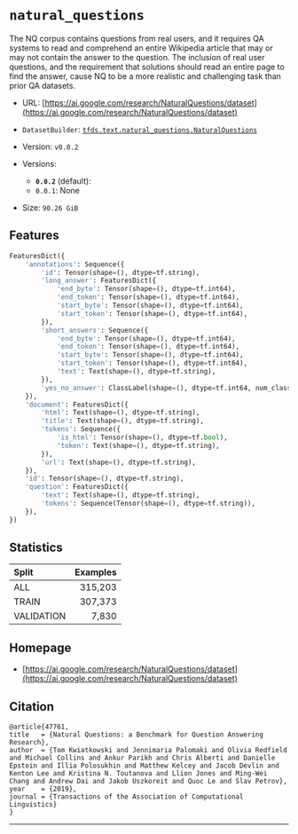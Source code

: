 <div itemscope itemtype="http://schema.org/Dataset">
  <div itemscope itemprop="includedInDataCatalog" itemtype="http://schema.org/DataCatalog">
    <meta itemprop="name" content="TensorFlow Datasets" />
  </div>

  <meta itemprop="name" content="natural_questions" />
  <meta itemprop="description" content="&#10;The NQ corpus contains questions from real users, and it requires QA systems to&#10;read and comprehend an entire Wikipedia article that may or may not contain the&#10;answer to the question. The inclusion of real user questions, and the&#10;requirement that solutions should read an entire page to find the answer, cause&#10;NQ to be a more realistic and challenging task than prior QA datasets.&#10;&#10;&#10;To use this dataset:&#10;&#10;```python&#10;import tensorflow_datasets as tfds&#10;&#10;ds = tfds.load(&#x27;natural_questions&#x27;, split=&#x27;train&#x27;)&#10;for ex in ds.take(4):&#10;  print(ex)&#10;```&#10;&#10;See [the guide](https://www.tensorflow.org/datasets/overview) for more&#10;informations on [tensorflow_datasets](https://www.tensorflow.org/datasets).&#10;&#10;" />
  <meta itemprop="url" content="https://www.tensorflow.org/datasets/catalog/natural_questions" />
  <meta itemprop="sameAs" content="https://ai.google.com/research/NaturalQuestions/dataset" />
  <meta itemprop="citation" content="&#10;@article{47761,&#10;title = {Natural Questions: a Benchmark for Question Answering Research},&#10;author  = {Tom Kwiatkowski and Jennimaria Palomaki and Olivia Redfield and Michael Collins and Ankur Parikh and Chris Alberti and Danielle Epstein and Illia Polosukhin and Matthew Kelcey and Jacob Devlin and Kenton Lee and Kristina N. Toutanova and Llion Jones and Ming-Wei Chang and Andrew Dai and Jakob Uszkoreit and Quoc Le and Slav Petrov},&#10;year   = {2019},&#10;journal   = {Transactions of the Association of Computational Linguistics}&#10;}&#10;" />
</div>

# `natural_questions`

The NQ corpus contains questions from real users, and it requires QA systems to
read and comprehend an entire Wikipedia article that may or may not contain the
answer to the question. The inclusion of real user questions, and the
requirement that solutions should read an entire page to find the answer, cause
NQ to be a more realistic and challenging task than prior QA datasets.

*   URL:
    [https://ai.google.com/research/NaturalQuestions/dataset](https://ai.google.com/research/NaturalQuestions/dataset)
*   `DatasetBuilder`:
    [`tfds.text.natural_questions.NaturalQuestions`](https://github.com/tensorflow/datasets/tree/master/tensorflow_datasets/text/natural_questions.py)
*   Version: `v0.0.2`
*   Versions:

    *   **`0.0.2`** (default):
    *   `0.0.1`: None

*   Size: `90.26 GiB`

## Features
```python
FeaturesDict({
    'annotations': Sequence({
        'id': Tensor(shape=(), dtype=tf.string),
        'long_answer': FeaturesDict({
            'end_byte': Tensor(shape=(), dtype=tf.int64),
            'end_token': Tensor(shape=(), dtype=tf.int64),
            'start_byte': Tensor(shape=(), dtype=tf.int64),
            'start_token': Tensor(shape=(), dtype=tf.int64),
        }),
        'short_answers': Sequence({
            'end_byte': Tensor(shape=(), dtype=tf.int64),
            'end_token': Tensor(shape=(), dtype=tf.int64),
            'start_byte': Tensor(shape=(), dtype=tf.int64),
            'start_token': Tensor(shape=(), dtype=tf.int64),
            'text': Text(shape=(), dtype=tf.string),
        }),
        'yes_no_answer': ClassLabel(shape=(), dtype=tf.int64, num_classes=2),
    }),
    'document': FeaturesDict({
        'html': Text(shape=(), dtype=tf.string),
        'title': Text(shape=(), dtype=tf.string),
        'tokens': Sequence({
            'is_html': Tensor(shape=(), dtype=tf.bool),
            'token': Text(shape=(), dtype=tf.string),
        }),
        'url': Text(shape=(), dtype=tf.string),
    }),
    'id': Tensor(shape=(), dtype=tf.string),
    'question': FeaturesDict({
        'text': Text(shape=(), dtype=tf.string),
        'tokens': Sequence(Tensor(shape=(), dtype=tf.string)),
    }),
})
```

## Statistics

Split      | Examples
:--------- | -------:
ALL        | 315,203
TRAIN      | 307,373
VALIDATION | 7,830

## Homepage

*   [https://ai.google.com/research/NaturalQuestions/dataset](https://ai.google.com/research/NaturalQuestions/dataset)

## Citation

```
@article{47761,
title   = {Natural Questions: a Benchmark for Question Answering Research},
author  = {Tom Kwiatkowski and Jennimaria Palomaki and Olivia Redfield and Michael Collins and Ankur Parikh and Chris Alberti and Danielle Epstein and Illia Polosukhin and Matthew Kelcey and Jacob Devlin and Kenton Lee and Kristina N. Toutanova and Llion Jones and Ming-Wei Chang and Andrew Dai and Jakob Uszkoreit and Quoc Le and Slav Petrov},
year    = {2019},
journal = {Transactions of the Association of Computational Linguistics}
}
```

--------------------------------------------------------------------------------
